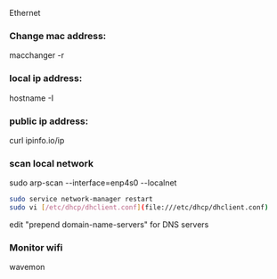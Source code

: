 Ethernet

### Change mac address:
macchanger <device>  -r

### local ip address:
hostname -I

### public ip address:
curl ipinfo.io/ip

### scan local network
sudo arp-scan --interface=enp4s0 --localnet

```bash
sudo service network-manager restart
sudo vi [/etc/dhcp/dhclient.conf](file:///etc/dhcp/dhclient.conf)
```
edit "prepend domain-name-servers" for DNS servers

### Monitor wifi
wavemon